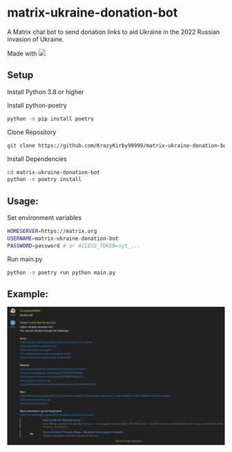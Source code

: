 # matrix-ukraine-donation-bot

A Matrix chat bot to send donation links to aid Ukraine in the 2022 Russian invasion of Ukraine.

Made with [![](https://img.shields.io/badge/simplematrixbotlib-2.6.1-brightgreen)](https://github.com/i10b/simplematrixbotlib)

## Setup
Install Python 3.8 or higher

Install python-poetry
```bash
python -m pip install poetry
```

Clone Repository
```bash
git clone https://github.com/KrazyKirby99999/matrix-ukraine-donation-bot.git
```

Install Dependencies
```bash
cd matrix-ukraine-donation-bot
python -m poetry install
```

## Usage:
Set environment variables
```bash
HOMESERVER=https://matrix.org
USERNAME=matrix-ukraine-donation-bot
PASSWORD=password # or ACCESS_TOKEN=syt_...
```

Run main.py
```bash
python -m poetry run python main.py
```

## Example:
![](./example.png)
